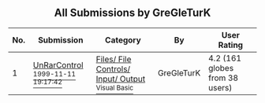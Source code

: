 ﻿<div align="center">

## All Submissions by GreGleTurK

</div>

No.  | Submission | Category | By   | User Rating
---- | ---------- | -------- | ---- | -----------
1 | [UnRarControl<br /><sup>1999-11-11 19:17:42</sup>](https://github.com/Planet-Source-Code/gregleturk-unrarcontrol__1-4445) | [Files/ File Controls/ Input/ Output<br /><sup>Visual Basic</sup>](../ByCategory/files-file-controls-input-output__1-3.md) | GreGleTurK | 4.2 (161 globes from 38 users)
